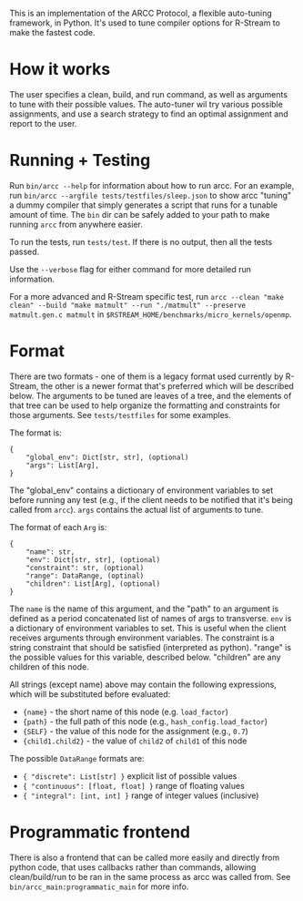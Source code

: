 This is an implementation of the ARCC Protocol, a flexible auto-tuning framework, in Python. It's used to tune compiler options for R-Stream to make the fastest code.

# How it works

The user specifies a clean, build, and run command, as well as arguments to tune with their possible values. The auto-tuner wil try various possible assignments, and use a search strategy to find an optimal assignment and report to the user.

# Running + Testing

Run `bin/arcc --help` for information about how to run arcc. For an example, run `bin/arcc --argfile tests/testfiles/sleep.json` to show arcc "tuning" a dummy compiler that simply generates a script that runs for a tunable amount of time. The `bin` dir can be safely added to your path to make running `arcc` from anywhere easier. 

To run the tests, run `tests/test`. If there is no output, then all the tests passed. 

Use the `--verbose` flag for either command for more detailed run information.

For a more advanced and R-Stream specific test, run `arcc --clean "make clean" --build "make matmult" --run "./matmult" --preserve matmult.gen.c matmult` in `$RSTREAM_HOME/benchmarks/micro_kernels/openmp`.

# Format

There are two formats - one of them is a legacy format used currently by R-Stream, the other is a newer format that's preferred which will be described below. The arguments to be tuned are leaves of a tree, and the elements of that tree can be used to help organize the formatting and constraints for those arguments. See `tests/testfiles` for some examples. 

The format is: 
```
{ 
    "global_env": Dict[str, str], (optional)
    "args": List[Arg],
}
```
The "global_env" contains a dictionary of environment variables to set before running any test (e.g., if the client needs to be notified that it's being called from `arcc`). `args` contains the actual list of arguments to tune.

The format of each `Arg` is:
```
{
    "name": str, 
    "env": Dict[str, str], (optional)
    "constraint": str, (optional)
    "range": DataRange, (optinal)
    "children": List[Arg], (optional)
}
``` 

The `name` is the name of this argument, and the "path" to an argument is defined as a period concatenated list of names of args to transverse. `env` is a dictionary of environment variables to set. This is useful when the client receives arguments through environment variables. The constraint is a string constraint that should be satisfied (interpreted as python). "range" is the possible values for this variable, described below. "children" are any children of this node.

All strings (except name) above may contain the following expressions, which will be substituted before evaluated:

- `{name}` - the short name of this node (e.g. `load_factor`)  
- `{path}` - the full path of this node (e.g., `hash_config.load_factor`)
- `{SELF}` - the value of this node for the assignment (e.g., `0.7`)
- `{child1.child2}` - the value of `child2` of `child1` of this node
 
 The possible `DataRange` formats are:
 - `{ "discrete": List[str] }` explicit list of possible values
 - `{ "continuous": [float, float] }` range of floating values 
 - `{ "integral": [int, int] }` range of integer values (inclusive)
 
# Programmatic frontend
There is also a frontend that can be called more easily and directly from python code, that uses callbacks rather than commands, allowing clean/build/run to be ran in the same process as arcc was called from. See `bin/arcc_main:programmatic_main` for more info.
